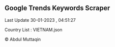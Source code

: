 

## Google Trends Keywords Scraper 
 
Last Update 30-01-2023 , 04:51:27

Country List :
VIETNAM.json



© Abdul Muttaqin 
